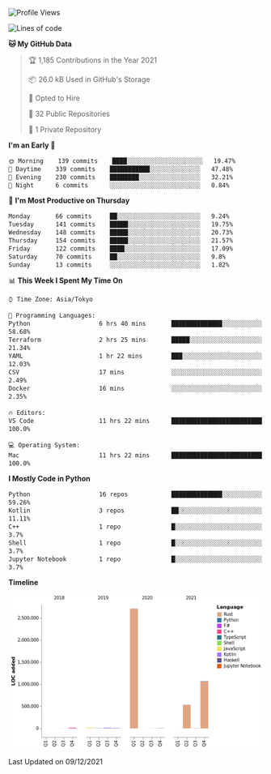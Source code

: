 <!--START_SECTION:waka-->
![Profile Views](http://img.shields.io/badge/Profile%20Views-6-blue)

![Lines of code](https://img.shields.io/badge/From%20Hello%20World%20I%27ve%20Written-4%20Million%20lines%20of%20code-blue)

**🐱 My GitHub Data** 

> 🏆 1,185 Contributions in the Year 2021
 > 
> 📦 26.0 kB Used in GitHub's Storage 
 > 
> 💼 Opted to Hire
 > 
> 📜 32 Public Repositories 
 > 
> 🔑 1 Private Repository 
 > 
**I'm an Early 🐤** 

```text
🌞 Morning    139 commits    ████░░░░░░░░░░░░░░░░░░░░░   19.47% 
🌆 Daytime    339 commits    ███████████░░░░░░░░░░░░░░   47.48% 
🌃 Evening    230 commits    ████████░░░░░░░░░░░░░░░░░   32.21% 
🌙 Night      6 commits      ░░░░░░░░░░░░░░░░░░░░░░░░░   0.84%

```
📅 **I'm Most Productive on Thursday** 

```text
Monday       66 commits     ██░░░░░░░░░░░░░░░░░░░░░░░   9.24% 
Tuesday      141 commits    █████░░░░░░░░░░░░░░░░░░░░   19.75% 
Wednesday    148 commits    █████░░░░░░░░░░░░░░░░░░░░   20.73% 
Thursday     154 commits    █████░░░░░░░░░░░░░░░░░░░░   21.57% 
Friday       122 commits    ████░░░░░░░░░░░░░░░░░░░░░   17.09% 
Saturday     70 commits     ██░░░░░░░░░░░░░░░░░░░░░░░   9.8% 
Sunday       13 commits     ░░░░░░░░░░░░░░░░░░░░░░░░░   1.82%

```


📊 **This Week I Spent My Time On** 

```text
⌚︎ Time Zone: Asia/Tokyo

💬 Programming Languages: 
Python                   6 hrs 40 mins       ██████████████░░░░░░░░░░░   58.68% 
Terraform                2 hrs 25 mins       █████░░░░░░░░░░░░░░░░░░░░   21.34% 
YAML                     1 hr 22 mins        ███░░░░░░░░░░░░░░░░░░░░░░   12.03% 
CSV                      17 mins             ░░░░░░░░░░░░░░░░░░░░░░░░░   2.49% 
Docker                   16 mins             ░░░░░░░░░░░░░░░░░░░░░░░░░   2.35%

🔥 Editors: 
VS Code                  11 hrs 22 mins      █████████████████████████   100.0%

💻 Operating System: 
Mac                      11 hrs 22 mins      █████████████████████████   100.0%

```

**I Mostly Code in Python** 

```text
Python                   16 repos            ██████████████░░░░░░░░░░░   59.26% 
Kotlin                   3 repos             ██░░░░░░░░░░░░░░░░░░░░░░░   11.11% 
C++                      1 repo              █░░░░░░░░░░░░░░░░░░░░░░░░   3.7% 
Shell                    1 repo              █░░░░░░░░░░░░░░░░░░░░░░░░   3.7% 
Jupyter Notebook         1 repo              █░░░░░░░░░░░░░░░░░░░░░░░░   3.7%

```


**Timeline**

![Chart not found](https://raw.githubusercontent.com/kitagawa-hr/kitagawa-hr/main/charts/bar_graph.png) 


 Last Updated on 09/12/2021
<!--END_SECTION:waka-->
